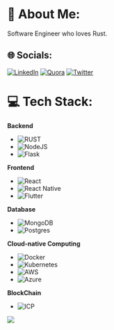 # 💫 About Me:
Software Engineer who loves Rust.

## 🌐 Socials:

[![LinkedIn](https://img.shields.io/badge/LinkedIn-%230077B5.svg?logo=linkedin&logoColor=white)](https://linkedin.com/in/glenayienda) [![Quora](https://img.shields.io/badge/Quora-%23B92B27.svg?logo=Quora&logoColor=white)](https://quora.com/profile/glenayienda) [![Twitter](https://img.shields.io/badge/Twitter-%231DA1F2.svg?logo=Twitter&logoColor=white)](https://twitter.com/glenayienda)

<!-- [![Stack Overflow](https://img.shields.io/badge/-Stackoverflow-FE7A16?logo=stack-overflow&logoColor=white)](https://stackoverflow.com/users/glenayienda) -->

# 💻 Tech Stack:

**Backend**
- ![RUST](https://img.shields.io/badge/rust-000?style=for-the-badge&logo=rust&logoColor=white)
- ![NodeJS](https://img.shields.io/badge/node.js-6DA55F?style=for-the-badge&logo=node.js&logoColor=white)
- ![Flask](https://img.shields.io/badge/Flask-%23316192.svg?style=for-the-badge&logo=flask&logoColor=white)

**Frontend**
 - ![React](https://img.shields.io/badge/react-%2320232a.svg?style=for-the-badge&logo=react&logoColor=%2361DAFB)
 -  ![React Native](https://img.shields.io/badge/react_native-%2320232a.svg?style=for-the-badge&logo=react&logoColor=%2361DAFB)
 -  ![Flutter](https://img.shields.io/badge/Flutter-%23316192.svg?style=for-the-badge&logo=flask&logoColor=white)
 
  **Database**
  -   ![MongoDB](https://img.shields.io/badge/MongoDB-%234ea94b.svg?style=for-the-badge&logo=mongodb&logoColor=white)
  -   ![Postgres](https://img.shields.io/badge/postgres-%23316192.svg?style=for-the-badge&logo=postgresql&logoColor=white)
 <!-- -   ![Redis](https://img.shields.io/badge/redis-%23DD0031.svg?style=for-the-badge&logo=redis&logoColor=white)-->

  **Cloud-native Computing**
  - ![Docker](https://img.shields.io/badge/Docker-%230167ff.svg?style=for-the-badge&logo=docker&logoColor=white)
  -  ![Kubernetes](https://img.shields.io/badge/Kubernetes-%230167ff.svg?style=for-the-badge&logo=kubernetes&logoColor=white)
  -  ![AWS](https://img.shields.io/badge/AWS-%23FF9900.svg?style=for-the-badge&logo=amazon-aws&logoColor=white)
  -   ![Azure](https://img.shields.io/badge/azure-%230072C6.svg?style=for-the-badge&logo=azure-devops&logoColor=white)

 
**BlockChain**
-  ![ICP](https://img.shields.io/badge/ICP-%230E4FFF.svg?style=for-the-badge&logo=internet-computer&logoColor=white)


[![](https://visitcount.itsvg.in/api?id=glennin-codes&icon=2&color=3)](https://visitcount.itsvg.in)
